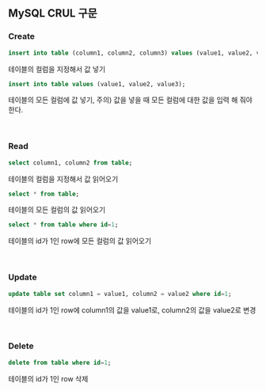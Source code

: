 ## MySQL CRUL 구문

### **Create**

```SQL
insert into table (column1, column2, column3) values (value1, value2, value3);
```

테이블의 컬럼을 지정해서 값 넣기

```SQL
insert into table values (value1, value2, value3);
```

테이블의 모든 컬럼에 값 넣기, 주의) 값을 넣을 때 모든 컬럼에 대한 값을 입력 해 줘야 한다.

</br>

### **Read**

```SQL
select column1, column2 from table;
```

테이블의 컬럼을 지정해서 값 읽어오기

```SQL
select * from table;
```

테이블의 모든 컬럼의 값 읽어오기

```SQL
select * from table where id=1;
```

테이블의 id가 1인 row에 모든 컬럼의 값 읽어오기

</br>

### **Update**

```SQL
update table set column1 = value1, column2 = value2 where id=1;
```

테이블의 id가 1인 row에 column1의 값을 value1로, column2의 값을 value2로 변경

</br>

### **Delete**

```SQL
delete from table where id=1;
```

테이블의 id가 1인 row 삭제
